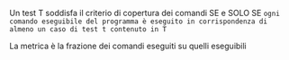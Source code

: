 Un test T soddisfa il criterio di copertura dei comandi SE e SOLO SE `ogni comando eseguibile del programma è eseguito in corrispondenza di almeno un caso di test t contenuto in T`

La metrica è la frazione dei comandi eseguiti su quelli eseguibili